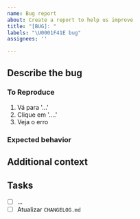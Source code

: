 ```yaml
---
name: Bug report
about: Create a report to help us improve
title: "[BUG]: "
labels: "\U0001F41E bug"
assignees: ''

---
```


## Describe the bug
<!--- Uma descrição clara do bug a ser resolvido--->

### To Reproduce
<!--- As etapas necessárias para reproduzir o bug --->
1. Vá para '...'
2. Clique em '....'
3. Veja o erro

### Expected behavior
<!--- O caminho correto, o que deveria ter acontecido --->

## Additional context
<!--- Qualquer outro elemento (texto, link, fotom, diagrama) que auxilie na melhor compreensão do problema--->

## Tasks
<!--- As tarefas a serem realizadas --->
- [ ] ...
- [ ] Atualizar `CHANGELOG.md`
